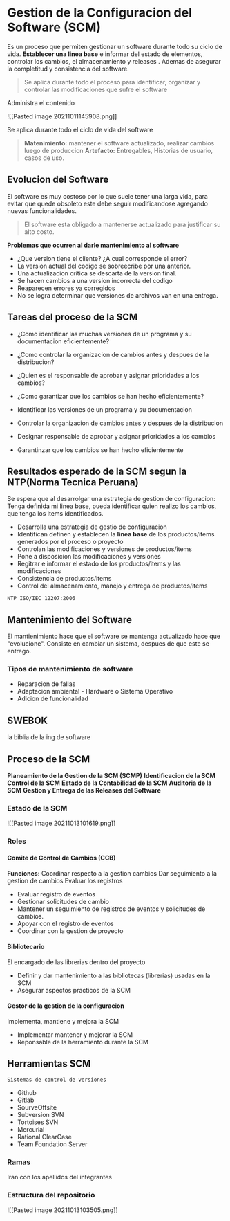 # Gestion de la Configuracion del Software (SCM)
Es un proceso que permiten gestionar un software durante todo su ciclo de vida. **Establecer una linea base** e informar del estado de elementos, controlar los cambios, el almacenamiento y releases . Ademas de asegurar la completitud y consistencia del software.

> Se aplica durante todo el proceso para identificar, organizar y controlar las modificaciones que sufre el software

Administra el contenido


![[Pasted image 20211011145908.png]]

Se aplica durante todo el ciclo de vida del software

> **Matenimiento:** mantener el software actualizado, realizar cambios luego de produccion
> **Artefacto:** Entregables, Historias de usuario, casos de uso.

## Evolucion del Software
El software es muy costoso por lo que suele tener una larga vida, para evitar que quede obsoleto este debe seguir modificandose agregando nuevas funcionalidades. 

> El software esta obligado a mantenerse actualizado para justificar su alto costo.

**Problemas que ocurren al darle mantenimiento al software**
- ¿Que version tiene el cliente? ¿A cual corresponde el error?
- La version actual del codigo se sobreecribe por una anterior.
- Una actualizacion critica se descarta de la version final.
- Se hacen cambios a una version incorrecta del codigo
- Reaparecen errores ya corregidos
- No se logra determinar que versiones de archivos van en una entrega.


## Tareas del proceso de la SCM
- ¿Como identificar las muchas versiones de un programa y su documentacion eficientemente?
- ¿Como controlar la organizacion de cambios antes y despues de la distribucion?
- ¿Quien es el responsable de aprobar y asignar prioridades a los cambios?
- ¿Como garantizar que los cambios se han hecho eficientemente?

- Identificar las versiones de un programa y su documentacion
- Controlar la organizacion de cambios antes y despues de la distribucion
- Designar responsable de aprobar y asignar prioridades a los cambios
- Garantinzar que los cambios se han hecho eficientemente

## Resultados esperado de la SCM segun la NTP(Norma Tecnica Peruana)
Se espera que al desarrolgar una estrategia de gestion de configuracion:
Tenga definida mi linea base, pueda identificar quien realizo los cambios, que tenga los items identificados.


- Desarrolla una estrategia de gestio de configuracion
- Identifican definen y establecen la **linea base** de los productos/items generados por el proceso o proyecto
- Controlan las modificaciones y versiones de productos/items
- Pone a disposicion las modificaciones y versiones
- Regitrar e informar el estado de los productos/items y las modificaciones
- Consistencia de productos/items
- Control del almacenamiento, manejo y entrega de productos/items

`NTP ISO/IEC 12207:2006`

## Mantenimiento del Software
El mantienimiento hace que el software se mantenga actualizado hace que "evolucione".
Consiste en cambiar un sistema, despues de que este se entrego.
### Tipos de mantenimiento de software
- Reparacion de fallas
- Adaptacion ambiental - Hardware o Sistema Operativo
- Adicion de funcionalidad

## SWEBOK
la biblia de la ing de software
## Proceso de la SCM
**Planeamiento de la Gestion de la SCM (SCMP)**
**Identificacion de la SCM**
**Control de la SCM**
**Estado de la Contabilidad de la SCM**
**Auditoria de la SCM**
**Gestion y Entrega de las Releases del Software**

### Estado de la SCM
![[Pasted image 20211013101619.png]]

### Roles 
#### Comite de Control de Cambios (CCB)
**Funciones:**
Coordinar respecto a la gestion cambios
Dar seguimiento a la gestion de cambios
Evaluar los registros
- Evaluar registro de eventos
- Gestionar solicitudes de cambio
- Mantener un seguimiento de registros de eventos y solicitudes de cambios.
- Apoyar con el registro de eventos
- Coordinar con la gestion de proyecto
#### Bibliotecario
El encargado de las librerias dentro del proyecto
- Definir y dar mantenimiento a las bibliotecas (librerias) usadas en la SCM
- Asegurar aspectos practicos de la SCM
#### Gestor de la gestion de la configuracion
Implementa, mantiene y mejora la SCM
- Implementar mantener y mejorar la SCM
- Reponsable de la herramiento durante la SCM

## Herramientas SCM
`Sistemas de control de versiones`
- Github
- Gitlab
- SourveOffsite
- Subversion SVN
- Tortoises SVN
- Mercurial
- Rational ClearCase
- Team Foundation Server

### Ramas
Iran con los apellidos del integrantes
### Estructura del repositorio
![[Pasted image 20211013103505.png]]